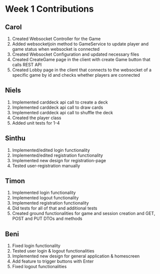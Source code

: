 # Week 1 Contributions

## Carol

1. Created Websocket Controller for the Game
2. Added websocketjoin method to GameService to update player and game status when websocket is connected
3. Created Websocket Configuration and updated necessary files
4. Created CreateGame page in the client with create Game button that calls REST API
5. Created Lobby page in the client that connects to the websocket of a specific game by id and checks whether players are connected

## Niels

1. Implemented carddeck api call to create a deck
2. Implemented carddeck api call to draw cards
3. Implemented carddeck api call to shuffle the deck
4. Created the player class
5. Added unit tests for 1-4

## Sinthu

1. Implemented/edited login functionality
2. Implemented/edited registration functionality
3. Implemented new design for registration-page
4. Tested user-registration manually

## Timon

1. Implemented login functionality
2. Implemented logout functionality
3. Implemented registration functionality
4. Did tests for all of that and additional tests
5. Created ground functionalities for game and session creation and GET, POST and PUT DTOs and methods

## Beni

1. Fixed login functionality
2. Tested user login & logout functionalities
4. Implemented new design for general application & homescreen
5. Add feature to trigger buttons with Enter
6. Fixed logout functionalities
